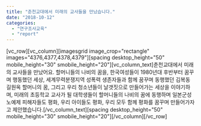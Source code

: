 ```yaml
---
title: "춘천교대에서 미래의 교사들을 만났습니다."
date: "2018-10-12"
categories: 
  - "연구조사교육"
  - "report"
---
```


\[vc\_row\]\[vc\_column\]\[imagesgrid image\_crop="rectangle" images="4376,4377,4378,4379"\]\[spacing desktop\_height="50" mobile\_height="30" smobile\_height="20"\]\[vc\_column\_text\]춘천교대에서 미래의 교사들을 만났어요. 할머니들의 나비의 꿈을, 한국여성들이 1980년대 후반부터 꿈꾸며 행동했던 세상, 세계무력분쟁지역 성폭력 생존자들과 함께 꿈꾸며 동행했던 김복동 길원옥 할머니의 꿈, 그리고 우리 청소년들이 날갯짓으로 만들어가는 세상을 이야기하며, 미래의 초등학교 교사가 될 대학생들이 할머니들의 나비의 꿈에 동행하며 일본군성노예제 피해자들도 평화, 우리 아이들도 평화, 우리 모두 함께 평화를 꿈꾸며 만들어가자고 제안했습니다.\[/vc\_column\_text\]\[spacing desktop\_height="50" mobile\_height="30" smobile\_height="20"\]\[/vc\_column\]\[/vc\_row\]
